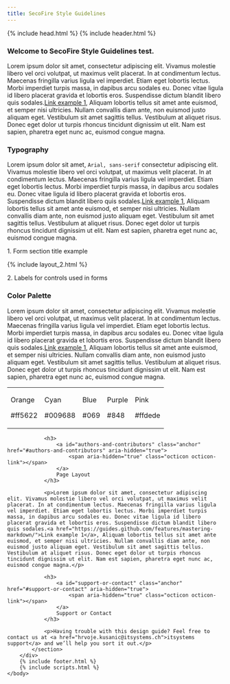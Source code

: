 ```yaml
---
title: SecoFire Style Guidelines
---
```

<html>
  {% include head.html %}
  <body>
		{% include header.html %}
		<div id="main_content_wrap" class="outer">
			<section id="main_content" class="inner">
				<h3>
					<a id="welcome-to-github-pages" class="anchor" href="#welcome-to-github-pages" aria-hidden="true">
						<span aria-hidden="true" class="octicon octicon-link"></span>
					</a>
					Welcome to SecoFire Style Guidelines test.
				</h3>
				<p>Lorem ipsum dolor sit amet, consectetur adipiscing elit. Vivamus molestie libero vel orci volutpat, ut maximus velit placerat. In at condimentum lectus. Maecenas fringilla varius ligula vel imperdiet. Etiam eget lobortis lectus. Morbi imperdiet turpis massa, in dapibus arcu sodales eu. Donec vitae ligula id libero placerat gravida et lobortis eros. Suspendisse dictum blandit libero quis sodales.<a href="https://guides.github.com/features/mastering-markdown/">Link example 1</a>, Aliquam lobortis tellus sit amet ante euismod, et semper nisi ultricies. Nullam convallis diam ante, non euismod justo aliquam eget. Vestibulum sit amet sagittis tellus. Vestibulum at aliquet risus. Donec eget dolor ut turpis rhoncus tincidunt dignissim ut elit. Nam est sapien, pharetra eget nunc ac, euismod congue magna.</p>
				<h3>
					<a id="designer-templates" class="anchor" href="#designer-templates" aria-hidden="true">
						<span aria-hidden="true" class="octicon octicon-link"></span>
					</a>
					Typography
				</h3>
				<p>Lorem ipsum dolor sit amet, <code>Arial, sans-serif</code> consectetur adipiscing elit. Vivamus molestie libero vel orci volutpat, ut maximus velit placerat. In at condimentum lectus. Maecenas fringilla varius ligula vel imperdiet. Etiam eget lobortis lectus. Morbi imperdiet turpis massa, in dapibus arcu sodales eu. Donec vitae ligula id libero placerat gravida et lobortis eros. Suspendisse dictum blandit libero quis sodales.<a href="https://guides.github.com/features/mastering-markdown/">Link example 1</a>, Aliquam lobortis tellus sit amet ante euismod, et semper nisi ultricies. Nullam convallis diam ante, non euismod justo aliquam eget. Vestibulum sit amet sagittis tellus. Vestibulum at aliquet risus. Donec eget dolor ut turpis rhoncus tincidunt dignissim ut elit. Nam est sapien, pharetra eget nunc ac, euismod congue magna.</p>
				<div>
					<p class="typography headerTitle">1. Form section title example</p>
				</div>
				{% include layout_2.html %}
				<div>
					<p class="typography controlLabels">2. Labels for controls used in forms</p>
				</div>
				<h3>
					<a id="creating-pages-manually" class="anchor" href="#creating-pages-manually" aria-hidden="true">
						<span aria-hidden="true" class="octicon octicon-link"></span>
					</a>
					Color Palette
				</h3>
				<p>Lorem ipsum dolor sit amet, consectetur adipiscing elit. Vivamus molestie libero vel orci volutpat, ut maximus velit placerat. In at condimentum lectus. Maecenas fringilla varius ligula vel imperdiet. Etiam eget lobortis lectus. Morbi imperdiet turpis massa, in dapibus arcu sodales eu. Donec vitae ligula id libero placerat gravida et lobortis eros. Suspendisse dictum blandit libero quis sodales.<a href="https://guides.github.com/features/mastering-markdown/">Link example 1</a>, Aliquam lobortis tellus sit amet ante euismod, et semper nisi ultricies. Nullam convallis diam ante, non euismod justo aliquam eget. Vestibulum sit amet sagittis tellus. Vestibulum at aliquet risus. Donec eget dolor ut turpis rhoncus tincidunt dignissim ut elit. Nam est sapien, pharetra eget nunc ac, euismod congue magna.</p>
				<div>
					<table class="colorPalette" width="100%">
						<tr>
							<td>
								<div class="colorBlock itOrange"><p>Orange</p><p>#ff5622</p></div>
							</td>
							<td>
								<div class="colorBlock itCyan"><p>Cyan</p><p>#009688</p></div>
							</td>
							<td>
								<div class="colorBlock itBlue"><p>Blue</p><p>#069</p></div>
							</td>
							<td>
								<div class="colorBlock itPurple"><p>Purple</p><p>#848</p></div>
							</td>
							<td>
								<div class="colorBlock itPink"><p>Pink</p><p>#ffdede</p></div>
							</td>
						</tr>
					</table>
				</div>

				<h3>
					<a id="authors-and-contributors" class="anchor" href="#authors-and-contributors" aria-hidden="true">
						<span aria-hidden="true" class="octicon octicon-link"></span>
					</a>
					Page Layout
				</h3>

				<p>Lorem ipsum dolor sit amet, consectetur adipiscing elit. Vivamus molestie libero vel orci volutpat, ut maximus velit placerat. In at condimentum lectus. Maecenas fringilla varius ligula vel imperdiet. Etiam eget lobortis lectus. Morbi imperdiet turpis massa, in dapibus arcu sodales eu. Donec vitae ligula id libero placerat gravida et lobortis eros. Suspendisse dictum blandit libero quis sodales.<a href="https://guides.github.com/features/mastering-markdown/">Link example 1</a>, Aliquam lobortis tellus sit amet ante euismod, et semper nisi ultricies. Nullam convallis diam ante, non euismod justo aliquam eget. Vestibulum sit amet sagittis tellus. Vestibulum at aliquet risus. Donec eget dolor ut turpis rhoncus tincidunt dignissim ut elit. Nam est sapien, pharetra eget nunc ac, euismod congue magna.</p>

				<h3>
					<a id="support-or-contact" class="anchor" href="#support-or-contact" aria-hidden="true">
						<span aria-hidden="true" class="octicon octicon-link"></span>
					</a>
					Support or Contact
				</h3>

				<p>Having trouble with this design guide? Feel free to contact us at <a href="hrvoje.kusanic@itsystems.ch">itsystems support</a> and we’ll help you sort it out.</p>
			</section>
		</div>
		{% include footer.html %}
		{% include scripts.html %}
	</body>
</html>
